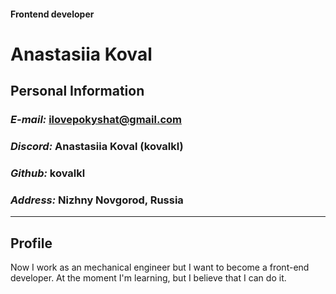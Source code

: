 #### Frontend developer
# **Anastasiia Koval**

## Personal Information
### *E-mail:* ilovepokyshat@gmail.com
### *Discord:* Anastasiia Koval (kovalkl)
### *Github:* kovalkl
### *Address:* Nizhny Novgorod, Russia

***

## Profile
 Now I work as an mechanical engineer but I want to become a front-end developer. At the moment I'm learning, but I believe that I can do it.

